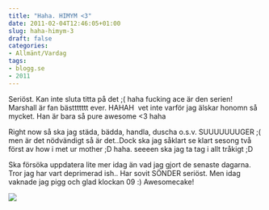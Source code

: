 ```yaml
---
title: "Haha. HIMYM <3"
date: 2011-02-04T12:46:05+01:00
slug: haha-himym-3
draft: false
categories:
- Allmänt/Vardag
tags:
- blogg.se
- 2011
---
```

Seriöst. Kan inte sluta titta på det ;( haha fucking ace är den serien!  
Marshall är fan bästtttttt ever. HAHAH  vet inte varför jag älskar honomn så mycket. Han är bara så pure awesome <3 haha  
  
Right now så ska jag städa, bädda, handla, duscha o.s.v. SUUUUUUUGER ;( men är det nödvändigt så är det..Dock ska jag såklart se klart sesong två först av how i met ur mother ;D haha. seeeen ska jag ta tag i allt tråkigt ;D  
  
Ska försöka uppdatera lite mer idag än vad jag gjort de senaste dagarna. Tror jag har vart deprimerad ish.. Har sovit SÖNDER seriöst. Men idag vaknade jag pigg och glad klockan 09 :) Awesomecake!  
  
  
![](/assets/images/blogg.se/bsttttttttt_130741327.jpg)